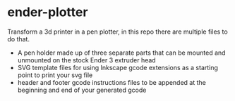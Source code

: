 # ender-plotter

Transform a 3d printer in a pen plotter, in this repo there are multiple files to do that.

- A pen holder made up of three separate parts that can be mounted and unmounted on the stock Ender 3 extruder head
- SVG template files for using Inkscape gcode extensions as a starting point to print your svg file
- header and footer gcode instructions files to be appended at the beginning and end of your generated gcode
